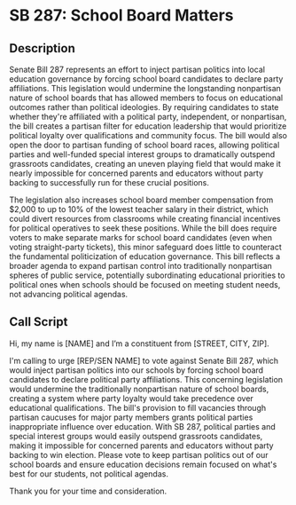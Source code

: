 # SB 287: School Board Matters

## Description

Senate Bill 287 represents an effort to inject partisan politics into local education governance by forcing school board candidates to declare party affiliations. This legislation would undermine the longstanding nonpartisan nature of school boards that has allowed members to focus on educational outcomes rather than political ideologies. By requiring candidates to state whether they're affiliated with a political party, independent, or nonpartisan, the bill creates a partisan filter for education leadership that would prioritize political loyalty over qualifications and community focus. The bill would also open the door to partisan funding of school board races, allowing political parties and well-funded special interest groups to dramatically outspend grassroots candidates, creating an uneven playing field that would make it nearly impossible for concerned parents and educators without party backing to successfully run for these crucial positions.

The legislation also increases school board member compensation from $2,000 to up to 10% of the lowest teacher salary in their district, which could divert resources from classrooms while creating financial incentives for political operatives to seek these positions. While the bill does require voters to make separate marks for school board candidates (even when voting straight-party tickets), this minor safeguard does little to counteract the fundamental politicization of education governance. This bill reflects a broader agenda to expand partisan control into traditionally nonpartisan spheres of public service, potentially subordinating educational priorities to political ones when schools should be focused on meeting student needs, not advancing political agendas.

## Call Script
Hi, my name is [NAME] and I’m a constituent from [STREET, CITY, ZIP].

I'm calling to urge [REP/SEN NAME] to vote against Senate Bill 287, which would inject partisan politics into our schools by forcing school board candidates to declare political party affiliations. This concerning legislation would undermine the traditionally nonpartisan nature of school boards, creating a system where party loyalty would take precedence over educational qualifications. The bill's provision to fill vacancies through partisan caucuses for major party members grants political parties inappropriate influence over education. With SB 287, political parties and special interest groups would easily outspend grassroots candidates, making it impossible for concerned parents and educators without party backing to win election. Please vote to keep partisan politics out of our school boards and ensure education decisions remain focused on what's best for our students, not political agendas.

Thank you for your time and consideration.
